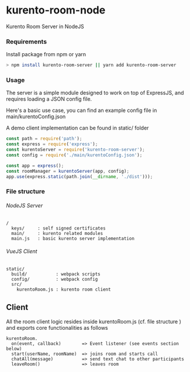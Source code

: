 # kurento-room-node

Kurento Room Server in NodeJS

### Requirements
Install package from npm or yarn
```bash
> npm install kurento-room-server || yarn add kurento-room-server
```

### Usage

The server is a simple module designed to work on top of ExpressJS, and requires loading a JSON config file.

Here's a basic use case, you can find an example config file in main/kurentoConfig.json

A demo client implementation can be found in static/ folder

```js
const path = require('path');
const express = require('express');
const kurentoServer = require('kurento-room-server');
const config = require('./main/kurentoConfig.json');

const app = express();
const roomManager = kurentoServer(app, config);
app.use(express.static(path.join(__dirname, './dist')));
```

### File structure
###### NodeJS Server

```
/
  keys/     : self signed certificates
  main/     : kurento related modules
  main.js   : basic kurento server implementation
```

###### VueJS Client

```
static/
  build/           : webpack scripts
  config/          : webpack config
  src/
    kurentoRoom.js : kurento room client
```

## Client

All the room client logic resides inside kurentoRoom.js \(cf. file structure \) and exports core functionalities as follows

```
kurentoRoom.
  on(event, callback)        => Event listener (see events section below)
  start(userName, roomName)  => joins room and starts call
  chatAll(message)           => send text chat to other participants
  leaveRoom()                => leaves room
```
